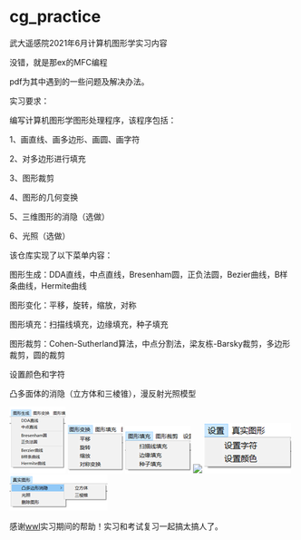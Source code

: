 # cg_practice

武大遥感院2021年6月计算机图形学实习内容

没错，就是那ex的MFC编程

pdf为其中遇到的一些问题及解决办法。

实习要求：

编写计算机图形学图形处理程序，该程序包括： 

1、画直线、画多边形、画圆、画字符

2、对多边形进行填充 

3、图形裁剪 

4、图形的几何变换 

5、三维图形的消隐（选做） 

6、光照（选做）

该仓库实现了以下菜单内容：

 图形生成：DDA直线，中点直线，Bresenham圆，正负法圆，Bezier曲线，B样条曲线，Hermite曲线
 
 图形变化：平移，旋转，缩放，对称
 
 图形填充：扫描线填充，边缘填充，种子填充
 
 图形裁剪：Cohen-Sutherland算法，中点分割法，梁友栋-Barsky裁剪，多边形裁剪，圆的裁剪
 
 设置颜色和字符
 
 凸多面体的消隐（立方体和三棱锥），漫反射光照模型

<img src = https://github.com/xxmy7/computer_graphics_practice/blob/master/img/clip_image002.png/>
<img src = https://github.com/xxmy7/computer_graphics_practice/blob/master/img/clip_image004.png/>
<img src = https://github.com/xxmy7/computer_graphics_practice/blob/master/img/clip_image006.png/>
<img src = https://github.com/xxmy7/computer_graphics_practice/blob/master/img/clip_image008.png)/>
<img src = https://github.com/xxmy7/computer_graphics_practice/blob/master/img/clip_image010.png/>
<img src = https://github.com/xxmy7/computer_graphics_practice/blob/master/img/clip_image012.png/>

感谢<a href="https://github.com/xiaobaiwwl" target="_blank">wwl</a>实习期间的帮助！实习和考试复习一起搞太搞人了。

